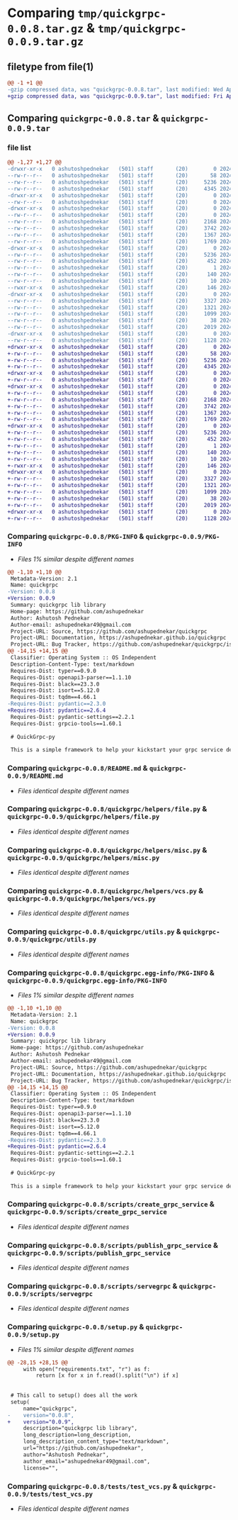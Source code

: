 # Comparing `tmp/quickgrpc-0.0.8.tar.gz` & `tmp/quickgrpc-0.0.9.tar.gz`

## filetype from file(1)

```diff
@@ -1 +1 @@
-gzip compressed data, was "quickgrpc-0.0.8.tar", last modified: Wed Apr  3 21:21:15 2024, max compression
+gzip compressed data, was "quickgrpc-0.0.9.tar", last modified: Fri Apr  5 09:54:02 2024, max compression
```

## Comparing `quickgrpc-0.0.8.tar` & `quickgrpc-0.0.9.tar`

### file list

```diff
@@ -1,27 +1,27 @@
-drwxr-xr-x   0 ashutoshpednekar   (501) staff       (20)        0 2024-04-03 21:21:15.757381 quickgrpc-0.0.8/
--rw-r--r--   0 ashutoshpednekar   (501) staff       (20)       58 2024-04-03 21:04:09.000000 quickgrpc-0.0.8/MANIFEST.in
--rw-r--r--   0 ashutoshpednekar   (501) staff       (20)     5236 2024-04-03 21:21:15.757220 quickgrpc-0.0.8/PKG-INFO
--rw-r--r--   0 ashutoshpednekar   (501) staff       (20)     4345 2024-04-03 20:37:11.000000 quickgrpc-0.0.8/README.md
-drwxr-xr-x   0 ashutoshpednekar   (501) staff       (20)        0 2024-04-03 21:21:15.755569 quickgrpc-0.0.8/quickgrpc/
--rw-r--r--   0 ashutoshpednekar   (501) staff       (20)        0 2024-04-03 20:37:11.000000 quickgrpc-0.0.8/quickgrpc/__init__.py
-drwxr-xr-x   0 ashutoshpednekar   (501) staff       (20)        0 2024-04-03 21:21:15.756470 quickgrpc-0.0.8/quickgrpc/helpers/
--rw-r--r--   0 ashutoshpednekar   (501) staff       (20)        0 2024-04-03 20:37:11.000000 quickgrpc-0.0.8/quickgrpc/helpers/__init__.py
--rw-r--r--   0 ashutoshpednekar   (501) staff       (20)     2168 2024-04-03 20:37:11.000000 quickgrpc-0.0.8/quickgrpc/helpers/file.py
--rw-r--r--   0 ashutoshpednekar   (501) staff       (20)     3742 2024-04-03 21:05:54.000000 quickgrpc-0.0.8/quickgrpc/helpers/misc.py
--rw-r--r--   0 ashutoshpednekar   (501) staff       (20)     1367 2024-04-03 20:37:11.000000 quickgrpc-0.0.8/quickgrpc/helpers/vcs.py
--rw-r--r--   0 ashutoshpednekar   (501) staff       (20)     1769 2024-04-03 21:14:51.000000 quickgrpc-0.0.8/quickgrpc/utils.py
-drwxr-xr-x   0 ashutoshpednekar   (501) staff       (20)        0 2024-04-03 21:21:15.757052 quickgrpc-0.0.8/quickgrpc.egg-info/
--rw-r--r--   0 ashutoshpednekar   (501) staff       (20)     5236 2024-04-03 21:21:15.000000 quickgrpc-0.0.8/quickgrpc.egg-info/PKG-INFO
--rw-r--r--   0 ashutoshpednekar   (501) staff       (20)      452 2024-04-03 21:21:15.000000 quickgrpc-0.0.8/quickgrpc.egg-info/SOURCES.txt
--rw-r--r--   0 ashutoshpednekar   (501) staff       (20)        1 2024-04-03 21:21:15.000000 quickgrpc-0.0.8/quickgrpc.egg-info/dependency_links.txt
--rw-r--r--   0 ashutoshpednekar   (501) staff       (20)      140 2024-04-03 21:21:15.000000 quickgrpc-0.0.8/quickgrpc.egg-info/requires.txt
--rw-r--r--   0 ashutoshpednekar   (501) staff       (20)       10 2024-04-03 21:21:15.000000 quickgrpc-0.0.8/quickgrpc.egg-info/top_level.txt
--rwxr-xr-x   0 ashutoshpednekar   (501) staff       (20)      146 2024-04-03 20:37:11.000000 quickgrpc-0.0.8/requirements.txt
-drwxr-xr-x   0 ashutoshpednekar   (501) staff       (20)        0 2024-04-03 21:21:15.756808 quickgrpc-0.0.8/scripts/
--rw-r--r--   0 ashutoshpednekar   (501) staff       (20)     3327 2024-04-03 21:19:57.000000 quickgrpc-0.0.8/scripts/create_grpc_service
--rw-r--r--   0 ashutoshpednekar   (501) staff       (20)     1321 2024-04-03 21:11:36.000000 quickgrpc-0.0.8/scripts/publish_grpc_service
--rw-r--r--   0 ashutoshpednekar   (501) staff       (20)     1099 2024-04-03 20:37:11.000000 quickgrpc-0.0.8/scripts/servegrpc
--rw-r--r--   0 ashutoshpednekar   (501) staff       (20)       38 2024-04-03 21:21:15.757415 quickgrpc-0.0.8/setup.cfg
--rw-r--r--   0 ashutoshpednekar   (501) staff       (20)     2019 2024-04-03 21:21:08.000000 quickgrpc-0.0.8/setup.py
-drwxr-xr-x   0 ashutoshpednekar   (501) staff       (20)        0 2024-04-03 21:21:15.756909 quickgrpc-0.0.8/tests/
--rw-r--r--   0 ashutoshpednekar   (501) staff       (20)     1128 2024-04-03 20:37:11.000000 quickgrpc-0.0.8/tests/test_vcs.py
+drwxr-xr-x   0 ashutoshpednekar   (501) staff       (20)        0 2024-04-05 09:54:02.197734 quickgrpc-0.0.9/
+-rw-r--r--   0 ashutoshpednekar   (501) staff       (20)       58 2024-04-03 21:04:09.000000 quickgrpc-0.0.9/MANIFEST.in
+-rw-r--r--   0 ashutoshpednekar   (501) staff       (20)     5236 2024-04-05 09:54:02.197543 quickgrpc-0.0.9/PKG-INFO
+-rw-r--r--   0 ashutoshpednekar   (501) staff       (20)     4345 2024-04-03 20:37:11.000000 quickgrpc-0.0.9/README.md
+drwxr-xr-x   0 ashutoshpednekar   (501) staff       (20)        0 2024-04-05 09:54:02.194686 quickgrpc-0.0.9/quickgrpc/
+-rw-r--r--   0 ashutoshpednekar   (501) staff       (20)        0 2024-04-03 20:37:11.000000 quickgrpc-0.0.9/quickgrpc/__init__.py
+drwxr-xr-x   0 ashutoshpednekar   (501) staff       (20)        0 2024-04-05 09:54:02.196113 quickgrpc-0.0.9/quickgrpc/helpers/
+-rw-r--r--   0 ashutoshpednekar   (501) staff       (20)        0 2024-04-03 20:37:11.000000 quickgrpc-0.0.9/quickgrpc/helpers/__init__.py
+-rw-r--r--   0 ashutoshpednekar   (501) staff       (20)     2168 2024-04-03 20:37:11.000000 quickgrpc-0.0.9/quickgrpc/helpers/file.py
+-rw-r--r--   0 ashutoshpednekar   (501) staff       (20)     3742 2024-04-03 21:05:54.000000 quickgrpc-0.0.9/quickgrpc/helpers/misc.py
+-rw-r--r--   0 ashutoshpednekar   (501) staff       (20)     1367 2024-04-03 20:37:11.000000 quickgrpc-0.0.9/quickgrpc/helpers/vcs.py
+-rw-r--r--   0 ashutoshpednekar   (501) staff       (20)     1769 2024-04-03 21:14:51.000000 quickgrpc-0.0.9/quickgrpc/utils.py
+drwxr-xr-x   0 ashutoshpednekar   (501) staff       (20)        0 2024-04-05 09:54:02.197343 quickgrpc-0.0.9/quickgrpc.egg-info/
+-rw-r--r--   0 ashutoshpednekar   (501) staff       (20)     5236 2024-04-05 09:54:02.000000 quickgrpc-0.0.9/quickgrpc.egg-info/PKG-INFO
+-rw-r--r--   0 ashutoshpednekar   (501) staff       (20)      452 2024-04-05 09:54:02.000000 quickgrpc-0.0.9/quickgrpc.egg-info/SOURCES.txt
+-rw-r--r--   0 ashutoshpednekar   (501) staff       (20)        1 2024-04-05 09:54:02.000000 quickgrpc-0.0.9/quickgrpc.egg-info/dependency_links.txt
+-rw-r--r--   0 ashutoshpednekar   (501) staff       (20)      140 2024-04-05 09:54:02.000000 quickgrpc-0.0.9/quickgrpc.egg-info/requires.txt
+-rw-r--r--   0 ashutoshpednekar   (501) staff       (20)       10 2024-04-05 09:54:02.000000 quickgrpc-0.0.9/quickgrpc.egg-info/top_level.txt
+-rwxr-xr-x   0 ashutoshpednekar   (501) staff       (20)      146 2024-04-05 09:49:28.000000 quickgrpc-0.0.9/requirements.txt
+drwxr-xr-x   0 ashutoshpednekar   (501) staff       (20)        0 2024-04-05 09:54:02.196798 quickgrpc-0.0.9/scripts/
+-rw-r--r--   0 ashutoshpednekar   (501) staff       (20)     3327 2024-04-03 21:19:57.000000 quickgrpc-0.0.9/scripts/create_grpc_service
+-rw-r--r--   0 ashutoshpednekar   (501) staff       (20)     1321 2024-04-03 21:11:36.000000 quickgrpc-0.0.9/scripts/publish_grpc_service
+-rw-r--r--   0 ashutoshpednekar   (501) staff       (20)     1099 2024-04-03 20:37:11.000000 quickgrpc-0.0.9/scripts/servegrpc
+-rw-r--r--   0 ashutoshpednekar   (501) staff       (20)       38 2024-04-05 09:54:02.197789 quickgrpc-0.0.9/setup.cfg
+-rw-r--r--   0 ashutoshpednekar   (501) staff       (20)     2019 2024-04-05 09:53:49.000000 quickgrpc-0.0.9/setup.py
+drwxr-xr-x   0 ashutoshpednekar   (501) staff       (20)        0 2024-04-05 09:54:02.197034 quickgrpc-0.0.9/tests/
+-rw-r--r--   0 ashutoshpednekar   (501) staff       (20)     1128 2024-04-03 20:37:11.000000 quickgrpc-0.0.9/tests/test_vcs.py
```

### Comparing `quickgrpc-0.0.8/PKG-INFO` & `quickgrpc-0.0.9/PKG-INFO`

 * *Files 1% similar despite different names*

```diff
@@ -1,10 +1,10 @@
 Metadata-Version: 2.1
 Name: quickgrpc
-Version: 0.0.8
+Version: 0.0.9
 Summary: quickgrpc lib library
 Home-page: https://github.com/ashupednekar
 Author: Ashutosh Pednekar
 Author-email: ashupednekar49@gmail.com
 Project-URL: Source, https://github.com/ashupednekar/quickgrpc
 Project-URL: Documentation, https://ashupednekar.github.io/quickgrpc
 Project-URL: Bug Tracker, https://github.com/ashupednekar/quickgrpc/issues
@@ -14,15 +14,15 @@
 Classifier: Operating System :: OS Independent
 Description-Content-Type: text/markdown
 Requires-Dist: typer==0.9.0
 Requires-Dist: openapi3-parser==1.1.10
 Requires-Dist: black==23.3.0
 Requires-Dist: isort==5.12.0
 Requires-Dist: tqdm==4.66.1
-Requires-Dist: pydantic==2.3.0
+Requires-Dist: pydantic==2.6.4
 Requires-Dist: pydantic-settings==2.2.1
 Requires-Dist: grpcio-tools==1.60.1
 
 # QuickGrpc-py
 
 This is a simple framework to help your kickstart your grpc service development in python, and to publish the same for someone to invoke...
```

### Comparing `quickgrpc-0.0.8/README.md` & `quickgrpc-0.0.9/README.md`

 * *Files identical despite different names*

### Comparing `quickgrpc-0.0.8/quickgrpc/helpers/file.py` & `quickgrpc-0.0.9/quickgrpc/helpers/file.py`

 * *Files identical despite different names*

### Comparing `quickgrpc-0.0.8/quickgrpc/helpers/misc.py` & `quickgrpc-0.0.9/quickgrpc/helpers/misc.py`

 * *Files identical despite different names*

### Comparing `quickgrpc-0.0.8/quickgrpc/helpers/vcs.py` & `quickgrpc-0.0.9/quickgrpc/helpers/vcs.py`

 * *Files identical despite different names*

### Comparing `quickgrpc-0.0.8/quickgrpc/utils.py` & `quickgrpc-0.0.9/quickgrpc/utils.py`

 * *Files identical despite different names*

### Comparing `quickgrpc-0.0.8/quickgrpc.egg-info/PKG-INFO` & `quickgrpc-0.0.9/quickgrpc.egg-info/PKG-INFO`

 * *Files 1% similar despite different names*

```diff
@@ -1,10 +1,10 @@
 Metadata-Version: 2.1
 Name: quickgrpc
-Version: 0.0.8
+Version: 0.0.9
 Summary: quickgrpc lib library
 Home-page: https://github.com/ashupednekar
 Author: Ashutosh Pednekar
 Author-email: ashupednekar49@gmail.com
 Project-URL: Source, https://github.com/ashupednekar/quickgrpc
 Project-URL: Documentation, https://ashupednekar.github.io/quickgrpc
 Project-URL: Bug Tracker, https://github.com/ashupednekar/quickgrpc/issues
@@ -14,15 +14,15 @@
 Classifier: Operating System :: OS Independent
 Description-Content-Type: text/markdown
 Requires-Dist: typer==0.9.0
 Requires-Dist: openapi3-parser==1.1.10
 Requires-Dist: black==23.3.0
 Requires-Dist: isort==5.12.0
 Requires-Dist: tqdm==4.66.1
-Requires-Dist: pydantic==2.3.0
+Requires-Dist: pydantic==2.6.4
 Requires-Dist: pydantic-settings==2.2.1
 Requires-Dist: grpcio-tools==1.60.1
 
 # QuickGrpc-py
 
 This is a simple framework to help your kickstart your grpc service development in python, and to publish the same for someone to invoke...
```

### Comparing `quickgrpc-0.0.8/scripts/create_grpc_service` & `quickgrpc-0.0.9/scripts/create_grpc_service`

 * *Files identical despite different names*

### Comparing `quickgrpc-0.0.8/scripts/publish_grpc_service` & `quickgrpc-0.0.9/scripts/publish_grpc_service`

 * *Files identical despite different names*

### Comparing `quickgrpc-0.0.8/scripts/servegrpc` & `quickgrpc-0.0.9/scripts/servegrpc`

 * *Files identical despite different names*

### Comparing `quickgrpc-0.0.8/setup.py` & `quickgrpc-0.0.9/setup.py`

 * *Files 1% similar despite different names*

```diff
@@ -28,15 +28,15 @@
     with open("requirements.txt", "r") as f:
         return [x for x in f.read().split("\n") if x]
 
 
 # This call to setup() does all the work
 setup(
     name="quickgrpc",
-    version="0.0.8",
+    version="0.0.9",
     description="quickgrpc lib library",
     long_description=long_description,
     long_description_content_type="text/markdown",
     url="https://github.com/ashupednekar",
     author="Ashutosh Pednekar",
     author_email="ashupednekar49@gmail.com",
     license="",
```

### Comparing `quickgrpc-0.0.8/tests/test_vcs.py` & `quickgrpc-0.0.9/tests/test_vcs.py`

 * *Files identical despite different names*

